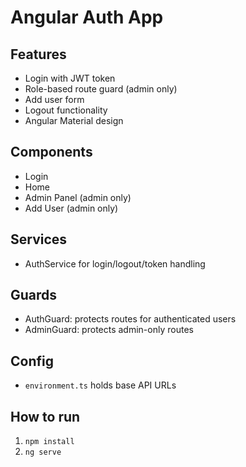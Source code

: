 
# Angular Auth App

## Features
- Login with JWT token
- Role-based route guard (admin only)
- Add user form
- Logout functionality
- Angular Material design

## Components
- Login
- Home
- Admin Panel (admin only)
- Add User (admin only)

## Services
- AuthService for login/logout/token handling

## Guards
- AuthGuard: protects routes for authenticated users
- AdminGuard: protects admin-only routes

## Config
- `environment.ts` holds base API URLs

## How to run
1. `npm install`
2. `ng serve`

